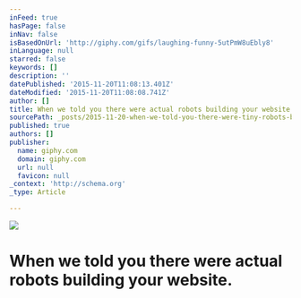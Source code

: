 ```yaml
---
inFeed: true
hasPage: false
inNav: false
isBasedOnUrl: 'http://giphy.com/gifs/laughing-funny-5utPmW8uEbly8'
inLanguage: null
starred: false
keywords: []
description: ''
datePublished: '2015-11-20T11:08:13.401Z'
dateModified: '2015-11-20T11:08:08.741Z'
author: []
title: When we told you there were actual robots building your website.
sourcePath: _posts/2015-11-20-when-we-told-you-there-were-tiny-robots-building-your-websit.md
published: true
authors: []
publisher:
  name: giphy.com
  domain: giphy.com
  url: null
  favicon: null
_context: 'http://schema.org'
_type: Article

---
```

![](https://media.giphy.com/media/5utPmW8uEbly8/giphy.gif)

# When we told you there were actual robots building your website.